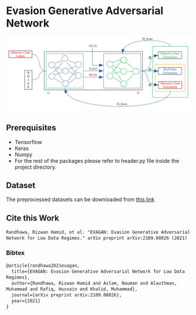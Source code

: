 # Evasion Generative Adversarial Network

![](EVAGAN.svg "EVAGAN Architecture")


## Prerequisites
* Tensorflow
* Keras
* Numpy
* For the rest of the packages please refer to header.py file inside the project directory.

## Dataset
The preprocessed datasets can be downloaded from [this link](https://drive.google.com/drive/folders/1sOUEK0Cgpm_P_uxpBydTzGXbJdPISGnU?usp=sharing)

## Cite this Work
```
Randhawa, Rizwan Hamid, et al. "EVAGAN: Evasion Generative Adversarial Network for Low Data Regimes." arXiv preprint arXiv:2109.08026 (2021)
```
### Bibtex
```
@article{randhawa2021evagan,
  title={EVAGAN: Evasion Generative Adversarial Network for Low Data Regimes},
  author={Randhawa, Rizwan Hamid and Aslam, Nauman and Alauthman, Muhammad and Rafiq, Husnain and Khalid, Muhammad},
  journal={arXiv preprint arXiv:2109.08026},
  year={2021}
}

```